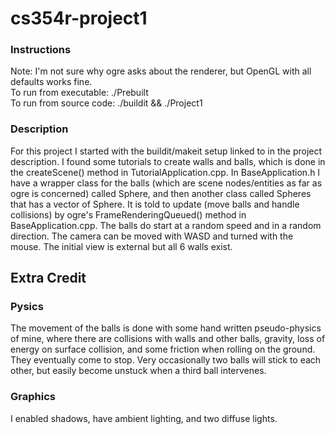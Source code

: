 # cs354r-project1
### Instructions
Note: I'm not sure why ogre asks about the renderer, but OpenGL with all defaults works fine.  
To run from executable:  ./Prebuilt  
To run from source code: ./buildit && ./Project1

### Description
For this project I started with the buildit/makeit setup linked to in the project description. I found some tutorials to create walls and balls, which is done in the createScene() method in TutorialApplication.cpp. In BaseApplication.h I have a wrapper class for the balls (which are scene nodes/entities as far as ogre is concerned) called Sphere, and then another class called Spheres that has a vector of Sphere. It is told to update (move balls and handle collisions) by ogre's FrameRenderingQueued() method in BaseApplication.cpp. The balls do start at a random speed and in a random direction. The camera can be moved with WASD and turned with the mouse. The initial view is external but all 6 walls exist.

## Extra Credit
### Pysics
The movement of the balls is done with some hand written pseudo-physics of mine, where there are collisions with walls and other balls, gravity, loss of energy on surface collision, and some friction when rolling on the ground. They eventually come to stop. Very occasionally two balls will stick to each other, but easily become unstuck when a third ball intervenes.

### Graphics
I enabled shadows, have ambient lighting, and two diffuse lights.